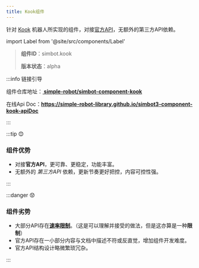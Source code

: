 ```yaml
---
title: Kook组件
---
```


针对 [Kook](https://www.kookapp.cn/) 机器人所实现的组件，对接[官方API](https://developer.kookapp.cn/doc/reference)，无额外的第三方API依赖。

import Label from '@site/src/components/Label'

> **组件ID**：<Label>simbot.kook</Label>
> 
> **版本状态**：<Label title='无法保证可用性、未来可能会频发发生破坏性改动'>alpha</Label>

:::info 链接引导

组件仓库地址：<a href='https://github.com/simple-robot/simbot-component-kook'><b><span class='bi-github'></span> simple-robot/simbot-component-kook</b></a>

在线Api Doc：**<https://simple-robot-library.github.io/simbot3-component-kook-apiDoc>**

:::

:::tip 😊

### 组件优势

- 对接**官方API**，更可靠、更稳定，功能丰富。
- 无额外的 _第三方API_ 依赖，更新节奏更好把控，内容可控性强。

:::

:::danger 😟

### 组件劣势

- 大部分API存在[**速率限制**](https://developer.kookapp.cn/doc/rate-limit)。（这是可以理解并接受的做法，但是这亦算是一种**限制**）
- 官方API存在一小部分内容与文档中描述不符或反直觉，增加组件开发难度。
- 官方API结构设计略微繁琐冗杂。

:::
